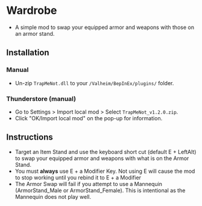 # Wardrobe

* A simple mod to swap your equipped armor and weapons with those on an armor stand.

## Installation

### Manual

  * Un-zip `TrapMeNot.dll` to your `/Valheim/BepInEx/plugins/` folder.

### Thunderstore (manual)

  * Go to Settings > Import local mod > Select `TrapMeNot_v1.2.0.zip`.
  * Click "OK/Import local mod" on the pop-up for information.

## Instructions

  * Target an Item Stand and use the keyboard short cut (default E + LeftAlt) to swap your equipped armor and weapons with what is on the Armor Stand.
  * You must **always** use E + a Modifier Key.  Not using E will cause the mod to stop working until you rebind it to E + a Modifier
  * The Armor Swap will fail if you attempt to use a Mannequin (ArmorStand_Male or ArmorStand_Female).  This is intentional as the Mannequin does not play well.